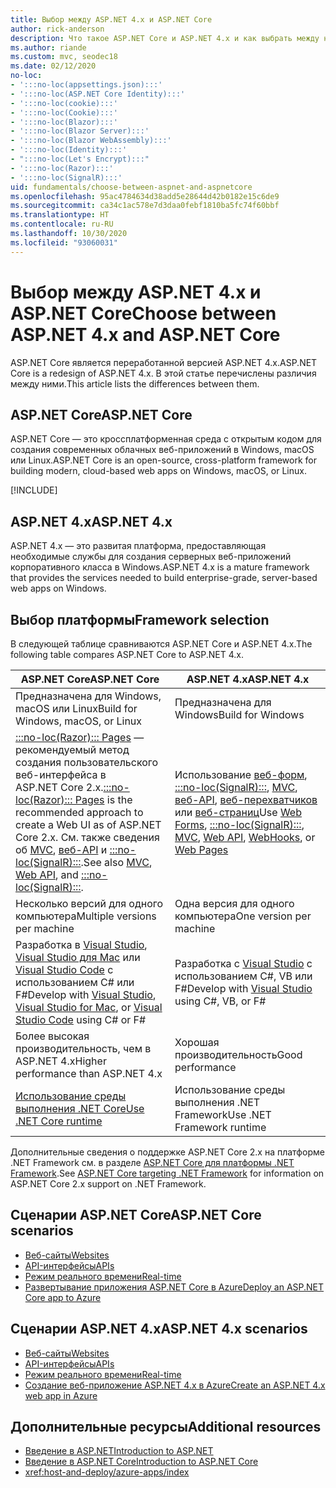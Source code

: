 ```yaml
---
title: Выбор между ASP.NET 4.x и ASP.NET Core
author: rick-anderson
description: Что такое ASP.NET Core и ASP.NET 4.x и как выбрать между ними.
ms.author: riande
ms.custom: mvc, seodec18
ms.date: 02/12/2020
no-loc:
- ':::no-loc(appsettings.json):::'
- ':::no-loc(ASP.NET Core Identity):::'
- ':::no-loc(cookie):::'
- ':::no-loc(Cookie):::'
- ':::no-loc(Blazor):::'
- ':::no-loc(Blazor Server):::'
- ':::no-loc(Blazor WebAssembly):::'
- ':::no-loc(Identity):::'
- ":::no-loc(Let's Encrypt):::"
- ':::no-loc(Razor):::'
- ':::no-loc(SignalR):::'
uid: fundamentals/choose-between-aspnet-and-aspnetcore
ms.openlocfilehash: 95ac4784634d38add5e28644d42b0182e15c6de9
ms.sourcegitcommit: ca34c1ac578e7d3daa0febf1810ba5fc74f60bbf
ms.translationtype: HT
ms.contentlocale: ru-RU
ms.lasthandoff: 10/30/2020
ms.locfileid: "93060031"
---
```

# <a name="choose-between-aspnet-4x-and-aspnet-core"></a><span data-ttu-id="954fe-103">Выбор между ASP.NET 4.x и ASP.NET Core</span><span class="sxs-lookup"><span data-stu-id="954fe-103">Choose between ASP.NET 4.x and ASP.NET Core</span></span>

<span data-ttu-id="954fe-104">ASP.NET Core является переработанной версией ASP.NET 4.x.</span><span class="sxs-lookup"><span data-stu-id="954fe-104">ASP.NET Core is a redesign of ASP.NET 4.x.</span></span> <span data-ttu-id="954fe-105">В этой статье перечислены различия между ними.</span><span class="sxs-lookup"><span data-stu-id="954fe-105">This article lists the differences between them.</span></span>

## <a name="aspnet-core"></a><span data-ttu-id="954fe-106">ASP.NET Core</span><span class="sxs-lookup"><span data-stu-id="954fe-106">ASP.NET Core</span></span>

<span data-ttu-id="954fe-107">ASP.NET Core — это кроссплатформенная среда с открытым кодом для создания современных облачных веб-приложений в Windows, macOS или Linux.</span><span class="sxs-lookup"><span data-stu-id="954fe-107">ASP.NET Core is an open-source, cross-platform framework for building modern, cloud-based web apps on Windows, macOS, or Linux.</span></span>

[!INCLUDE[](~/includes/benefits.md)]

## <a name="aspnet-4x"></a><span data-ttu-id="954fe-108">ASP.NET 4.x</span><span class="sxs-lookup"><span data-stu-id="954fe-108">ASP.NET 4.x</span></span>

<span data-ttu-id="954fe-109">ASP.NET 4.x — это развитая платформа, предоставляющая необходимые службы для создания серверных веб-приложений корпоративного класса в Windows.</span><span class="sxs-lookup"><span data-stu-id="954fe-109">ASP.NET 4.x is a mature framework that provides the services needed to build enterprise-grade, server-based web apps on Windows.</span></span>

## <a name="framework-selection"></a><span data-ttu-id="954fe-110">Выбор платформы</span><span class="sxs-lookup"><span data-stu-id="954fe-110">Framework selection</span></span>

<span data-ttu-id="954fe-111">В следующей таблице сравниваются ASP.NET Core и ASP.NET 4.x.</span><span class="sxs-lookup"><span data-stu-id="954fe-111">The following table compares ASP.NET Core to ASP.NET 4.x.</span></span>

| <span data-ttu-id="954fe-112">ASP.NET Core</span><span class="sxs-lookup"><span data-stu-id="954fe-112">ASP.NET Core</span></span> | <span data-ttu-id="954fe-113">ASP.NET 4.x</span><span class="sxs-lookup"><span data-stu-id="954fe-113">ASP.NET 4.x</span></span> |
|---|---|
|<span data-ttu-id="954fe-114">Предназначена для Windows, macOS или Linux</span><span class="sxs-lookup"><span data-stu-id="954fe-114">Build for Windows, macOS, or Linux</span></span>|<span data-ttu-id="954fe-115">Предназначена для Windows</span><span class="sxs-lookup"><span data-stu-id="954fe-115">Build for Windows</span></span>|
|<span data-ttu-id="954fe-116">[:::no-loc(Razor)::: Pages](xref:razor-pages/index) — рекомендуемый метод создания пользовательского веб-интерфейса в ASP.NET Core 2.x.</span><span class="sxs-lookup"><span data-stu-id="954fe-116">[:::no-loc(Razor)::: Pages](xref:razor-pages/index) is the recommended approach to create a Web UI as of ASP.NET Core 2.x.</span></span> <span data-ttu-id="954fe-117">См. также сведения об [MVC](xref:mvc/overview), [веб-API](xref:tutorials/first-web-api) и [:::no-loc(SignalR):::](xref:signalr/introduction).</span><span class="sxs-lookup"><span data-stu-id="954fe-117">See also [MVC](xref:mvc/overview), [Web API](xref:tutorials/first-web-api), and [:::no-loc(SignalR):::](xref:signalr/introduction).</span></span>|<span data-ttu-id="954fe-118">Использование [веб-форм](/aspnet/web-forms), [:::no-loc(SignalR):::](/aspnet/signalr), [MVC](/aspnet/mvc), [веб-API](/aspnet/web-api/), [веб-перехватчиков](/aspnet/webhooks/) или [веб-страниц](/aspnet/web-pages)</span><span class="sxs-lookup"><span data-stu-id="954fe-118">Use [Web Forms](/aspnet/web-forms), [:::no-loc(SignalR):::](/aspnet/signalr), [MVC](/aspnet/mvc), [Web API](/aspnet/web-api/), [WebHooks](/aspnet/webhooks/), or [Web Pages](/aspnet/web-pages)</span></span>|
|<span data-ttu-id="954fe-119">Несколько версий для одного компьютера</span><span class="sxs-lookup"><span data-stu-id="954fe-119">Multiple versions per machine</span></span>|<span data-ttu-id="954fe-120">Одна версия для одного компьютера</span><span class="sxs-lookup"><span data-stu-id="954fe-120">One version per machine</span></span>|
|<span data-ttu-id="954fe-121">Разработка в [Visual Studio](https://visualstudio.microsoft.com/vs/), [Visual Studio для Mac](https://visualstudio.microsoft.com/vs/mac/) или [Visual Studio Code](https://code.visualstudio.com/) с использованием C# или F#</span><span class="sxs-lookup"><span data-stu-id="954fe-121">Develop with [Visual Studio](https://visualstudio.microsoft.com/vs/), [Visual Studio for Mac](https://visualstudio.microsoft.com/vs/mac/), or [Visual Studio Code](https://code.visualstudio.com/) using C# or F#</span></span>|<span data-ttu-id="954fe-122">Разработка с [Visual Studio](https://visualstudio.microsoft.com/vs/) с использованием C#, VB или F#</span><span class="sxs-lookup"><span data-stu-id="954fe-122">Develop with [Visual Studio](https://visualstudio.microsoft.com/vs/) using C#, VB, or F#</span></span>|
|<span data-ttu-id="954fe-123">Более высокая производительность, чем в ASP.NET 4.x</span><span class="sxs-lookup"><span data-stu-id="954fe-123">Higher performance than ASP.NET 4.x</span></span>|<span data-ttu-id="954fe-124">Хорошая производительность</span><span class="sxs-lookup"><span data-stu-id="954fe-124">Good performance</span></span>|
|[<span data-ttu-id="954fe-125">Использование среды выполнения .NET Core</span><span class="sxs-lookup"><span data-stu-id="954fe-125">Use .NET Core runtime</span></span>](/dotnet/standard/choosing-core-framework-server)|<span data-ttu-id="954fe-126">Использование среды выполнения .NET Framework</span><span class="sxs-lookup"><span data-stu-id="954fe-126">Use .NET Framework runtime</span></span>|

<span data-ttu-id="954fe-127">Дополнительные сведения о поддержке ASP.NET Core 2.x на платформе .NET Framework см. в разделе [ASP.NET Core для платформы .NET Framework](xref:index#target-framework).</span><span class="sxs-lookup"><span data-stu-id="954fe-127">See [ASP.NET Core targeting .NET Framework](xref:index#target-framework) for information on ASP.NET Core 2.x support on .NET Framework.</span></span>

## <a name="aspnet-core-scenarios"></a><span data-ttu-id="954fe-128">Сценарии ASP.NET Core</span><span class="sxs-lookup"><span data-stu-id="954fe-128">ASP.NET Core scenarios</span></span>

* [<span data-ttu-id="954fe-129">Веб-сайты</span><span class="sxs-lookup"><span data-stu-id="954fe-129">Websites</span></span>](xref:tutorials/first-mvc-app/index)
* [<span data-ttu-id="954fe-130">API-интерфейсы</span><span class="sxs-lookup"><span data-stu-id="954fe-130">APIs</span></span>](xref:tutorials/first-web-api)
* [<span data-ttu-id="954fe-131">Режим реального времени</span><span class="sxs-lookup"><span data-stu-id="954fe-131">Real-time</span></span>](xref:signalr/introduction)
* [<span data-ttu-id="954fe-132">Развертывание приложения ASP.NET Core в Azure</span><span class="sxs-lookup"><span data-stu-id="954fe-132">Deploy an ASP.NET Core app to Azure</span></span>](/azure/app-service/app-service-web-get-started-dotnet)

## <a name="aspnet-4x-scenarios"></a><span data-ttu-id="954fe-133">Сценарии ASP.NET 4.x</span><span class="sxs-lookup"><span data-stu-id="954fe-133">ASP.NET 4.x scenarios</span></span>

* [<span data-ttu-id="954fe-134">Веб-сайты</span><span class="sxs-lookup"><span data-stu-id="954fe-134">Websites</span></span>](/aspnet/mvc)
* [<span data-ttu-id="954fe-135">API-интерфейсы</span><span class="sxs-lookup"><span data-stu-id="954fe-135">APIs</span></span>](/aspnet/web-api)
* [<span data-ttu-id="954fe-136">Режим реального времени</span><span class="sxs-lookup"><span data-stu-id="954fe-136">Real-time</span></span>](/aspnet/signalr)
* [<span data-ttu-id="954fe-137">Создание веб-приложение ASP.NET 4.x в Azure</span><span class="sxs-lookup"><span data-stu-id="954fe-137">Create an ASP.NET 4.x web app in Azure</span></span>](/azure/app-service/app-service-web-get-started-dotnet-framework)

## <a name="additional-resources"></a><span data-ttu-id="954fe-138">Дополнительные ресурсы</span><span class="sxs-lookup"><span data-stu-id="954fe-138">Additional resources</span></span>

* [<span data-ttu-id="954fe-139">Введение в ASP.NET</span><span class="sxs-lookup"><span data-stu-id="954fe-139">Introduction to ASP.NET</span></span>](/aspnet/overview)
* [<span data-ttu-id="954fe-140">Введение в ASP.NET Core</span><span class="sxs-lookup"><span data-stu-id="954fe-140">Introduction to ASP.NET Core</span></span>](xref:index)
* <xref:host-and-deploy/azure-apps/index>
